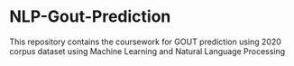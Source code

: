# NLP-Gout-Prediction
This repository contains the coursework for GOUT prediction using 2020 corpus dataset using Machine Learning and Natural Language Processing
